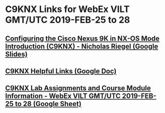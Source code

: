 # C9KNX Links for WebEx VILT GMT/UTC 2019-FEB-25 to 28

## [Configuring the Cisco Nexus 9K in NX-OS Mode Introduction (C9KNX) - Nicholas Riegel (Google Slides)](https://docs.google.com/presentation/d/1KTYoAuLygyVfQ3dHTvbA99EOABcYTlA-Povhbbs1XpA/edit?usp=sharing)

## [C9KNX Helpful Links (Google Doc)](https://docs.google.com/document/d/1riftN33rQuah1p45T0-_xPom0jRWXl6M4CGxUeVM3_w/edit?usp=sharing)

## [C9KNX Lab Assignments and Course Module Information - WebEx VILT GMT/UTC 2019-FEB-25 to 28 (Google Sheet)](https://docs.google.com/spreadsheets/d/10Em4xe6fHlqstZD4B5w6pICVqKaTyBAgKoLt8lIVcKw/edit?usp=sharing)
